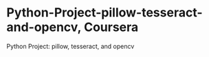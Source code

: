 # Python-Project-pillow-tesseract-and-opencv, Coursera
Python Project: pillow, tesseract, and opencv
